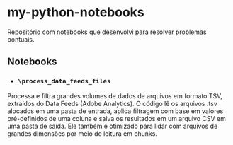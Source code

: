 # my-python-notebooks
Repositório com notebooks que desenvolvi para resolver problemas pontuais.

## Notebooks

- ### `\process_data_feeds_files`
Processa e filtra grandes volumes de dados de arquivos em formato TSV, extraídos do Data Feeds (Adobe Analytics). O código lê os arquivos .tsv alocados em uma pasta de entrada, aplica filtragem com base em valores pré-definidos de uma coluna e salva os resultados em um arquivo CSV em uma pasta de saída. Ele também é otimizado para lidar com arquivos de grandes dimensões por meio de leitura em chunks.